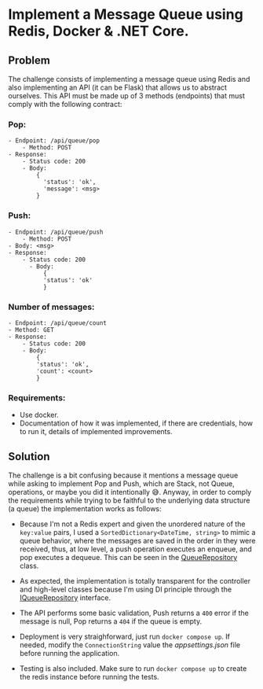 # Implement a Message Queue using Redis, Docker & .NET Core.

## Problem

The challenge consists of implementing a message queue using Redis and also implementing an API (it can be Flask) that allows us to abstract ourselves.
This API must be made up of 3 methods (endpoints) that must comply with the following contract:

### Pop:

    - Endpoint: /api/queue/pop
        - Method: POST
    - Response:
        - Status code: 200
        - Body: 
            {
              'status': 'ok',
              'message': <msg>
            }

### Push:

    - Endpoint: /api/queue/push
        - Method: POST
    - Body: <msg>
    - Response:
        - Status code: 200
          - Body:
              {
              'status': 'ok'
              }

### Number of messages:

    - Endpoint: /api/queue/count
    - Method: GET
    - Response:
        - Status code: 200
        - Body:
            {
            'status': 'ok',
            'count': <count>
            }

### Requirements:

  - Use docker.
  - Documentation of how it was implemented, if there are credentials, how to run it, details of implemented improvements.

## Solution

The challenge is a bit confusing because it mentions a message queue while asking to implement Pop and Push, which are Stack, not Queue, operations, or maybe you did it intentionally :sweat_smile:.
Anyway, in order to comply the requirements while trying to be faithful to the underlying data structure (a queue) the implementation works as follows:

- Because I'm not a Redis expert and given the unordered nature of the `key:value` pairs, I used a `SortedDictionary<DateTime, string>` to mimic a queue behavior, where the messages are saved in the order in they were received, thus, at low level, a push operation executes an enqueue, and pop executes a dequeue. This can be seen in the [QueueRepository](https://github.com/hacasco/hc-redis-message-queue/blob/master/RedisMessageQueue/RedisMessageQueue/Infrastructure/QueueRepository.cs) class.

- As expected, the implementation is totally transparent for the controller and high-level classes because I'm using DI principle through the [IQueueRepository](https://github.com/hacasco/hc-redis-message-queue/blob/master/RedisMessageQueue/RedisMessageQueue/Domain/Interfaces/IQueueRepository.cs) interface.

- The API performs some basic validation, Push returns a `400` error if the message is null, Pop returns a `404` if the queue is empty.

- Deployment is very straighforward, just run `docker compose up`. If needed, modify the `ConnectionString` value the _appsettings.json_ file before running the application.

- Testing is also included. Make sure to run `docker compose up` to create the redis instance before running the tests.


